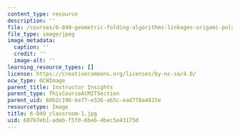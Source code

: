 ```yaml
---
content_type: resource
description: ''
file: /courses/6-849-geometric-folding-algorithms-linkages-origami-polyhedra-fall-2012/607b7eb1adebf5f06be64bec5e43175d_6-849_classroom-1.jpg
file_type: image/jpeg
image_metadata:
  caption: ''
  credit: ''
  image-alt: ''
learning_resource_types: []
license: https://creativecommons.org/licenses/by-nc-sa/4.0/
ocw_type: OCWImage
parent_title: Instructor Insights
parent_type: ThisCourseAtMITSection
parent_uid: 60b2c196-be77-e326-a65c-ead778a4815e
resourcetype: Image
title: 6-849_classroom-1.jpg
uid: 607b7eb1-adeb-f5f0-6be6-4bec5e43175d
---
```

